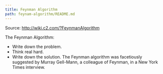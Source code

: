 ```yaml
---
title: Feynman Algorithm
path: feynam-algorithm/README.md
---
```


Source: <http://wiki.c2.com/?FeynmanAlgorithm>

The Feynman Algorithm:

- Write down the problem.
- Think real hard.
- Write down the solution.
  The Feynman algorithm was facetiously suggested by Murray Gell-Mann, a colleague of Feynman, in a New York Times interview.
